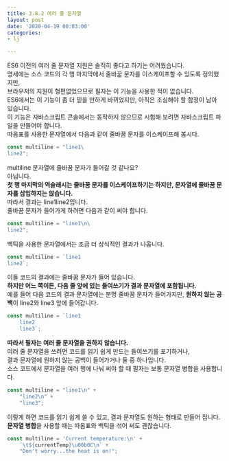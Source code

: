 ```yaml
---
title: 3.8.2 여러 줄 문자열
layout: post
date: '2020-04-19 00:03:00'
categories:
- lj

---
```


ES6 이전의 여러 줄 문자열 지원은 솔직히 좋다고 하기는 어려웠습니다.  
명세에는 소스 코드의 각 행 마지막에서 줄바꿈 문자를 이스케이프할 수 있도록 정의했지만,  
브라우저의 지원이 형편없었으므로 필자는 이 기능을 사용한 적이 없습니다.  
ES6에서는 이 기능이 좀 더 믿을 만하게 바뀌었지만, 아직은 조심해야 할 함정이 남아 있습니다.  
이 기능은 자바스크립트 콘솔에서는 동작하지 않으므로 시험해 보려면 자바스크립트 파일을 만들어야 합니다.  
따옴표를 사용한 문자열에서 다음과 같이 줄바꿈 문자를 이스케이프해 봅시다.

```javascript
const multiline = "line1\
line2";
```

multiline 문자열에 줄바꿈 문자가 들어갈 것 같나요?  
아닙니다.  
**첫 행 마지막의 역슬래시는 줄바꿈 문자를 이스케이프하기는 하지만, 문자열에 줄바꿈 문자를 삽입하지는 않습니다.**  
따라서 결과는 line1line2입니다.  
줄바꿈 문자가 들어가게 하려면 다음과 같이 써야 합니다.

```javascript
const multiline = "line1\n\
line2";
```

백틱을 사용한 문자열에서는 조금 더 상식적인 결과가 나옵니다.

```javascript
const multiline = `line1
line2`;
```

이들 코드의 결과에는 줄바꿈 문자가 들어 있습니다.  
**하지만 어느 쪽이든, 다음 줄 앞에 있는 들여쓰기가 결과 문자열에 포함됩니다.**  
예를 들어 다음 코드의 결과 문자열에는 분명 줄바꿈 문자가 들어가지만, **원하지 않는 공백**이 line2와 line3 앞에 들어갑니다.

```javascript
const multiline = `line1
	line2
	line3`;
```

**따라서 필자는 여러 줄 문자열을 권하지 않습니다.**  
여러 줄 문자열을 쓰려면 코드를 읽기 쉽게 만드는 들여쓰기를 포기하거나,  
결과 문자열에 원하지 않는 공백이 들어가거나 둘 중 하나입니다.  
소스 코드에서 문자열을 여러 행에 나눠 써야 할 때 필자는 보통 문자열 병합을 사용합니다.

```javascript
const multiline = "line1\n" +
	"line2\n" +
	"line3";
```

이렇게 하면 코드를 읽기 쉽게 쓸 수 있고, 결과 문자열도 원하는 형태로 만들어 집니다.  
**문자열 병합**을 사용할 때는 따옴표와 백틱을 섞어 써도 괜찮습니다.

```javascript
const multiline = 'Current temperature:\n' +
	`\t${currentTemp}\u00b0C\n` +
	"Don't worry...the heat is on!";
```